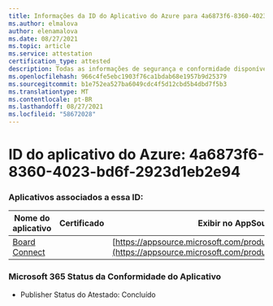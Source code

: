 ```yaml
---
title: Informações da ID do Aplicativo do Azure para 4a6873f6-8360-4023-bd6f-2923d1eb2e94
ms.author: elmalova
author: elenamalova
ms.date: 08/27/2021
ms.topic: article
ms.service: attestation
certification_type: attested
description: Todas as informações de segurança e conformidade disponíveis para 4a6873f6-8360-4023-bd6f-2923d1eb2e94.
ms.openlocfilehash: 966c4fe5ebc1903f76ca1bdab68e1957b9d25379
ms.sourcegitcommit: b1e752ea527ba6049cdc4f5d12cbd5b4dbd7f5b3
ms.translationtype: MT
ms.contentlocale: pt-BR
ms.lasthandoff: 08/27/2021
ms.locfileid: "58672028"
---
```

# <a name="azure-app-id-4a6873f6-8360-4023-bd6f-2923d1eb2e94"></a>ID do aplicativo do Azure: 4a6873f6-8360-4023-bd6f-2923d1eb2e94


### <a name="apps-associated-with-this-id"></a>Aplicativos associados a essa ID:
| **Nome do aplicativo** | **Certificado** | **Exibir no AppSource** |
|--------------|---------------|-----------------------|
| [Board Connect](https://docs.microsoft.com/microsoft-365-app-certification/forward/WA200001955) |  | [https://appsource.microsoft.com/product/office/WA200001955](https://appsource.microsoft.com/product/office/WA200001955) |

### <a name="microsoft-365-app-compliance-status"></a>Microsoft 365 Status da Conformidade do Aplicativo
- Publisher Status do Atestado: Concluído

